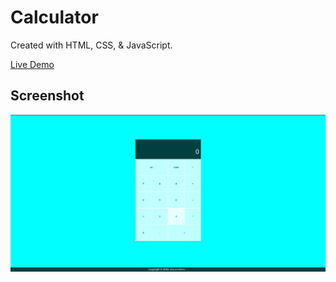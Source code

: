 # Calculator

Created with HTML, CSS, & JavaScript.

[Live Demo](https://shaunniekins.github.io/calculator/)

## Screenshot

![Screenshot](./screenshot.jpg)